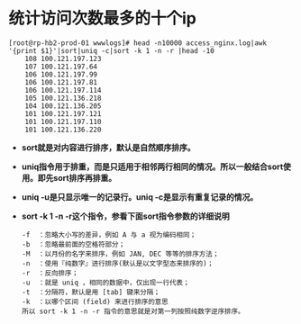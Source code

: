 # 统计访问次数最多的十个ip

```shell
[root@rp-hb2-prod-01 wwwlogs]# head -n10000 access_nginx.log|awk '{print $1}'|sort|uniq -c|sort -k 1 -n -r |head -10
    108 100.121.197.123
    107 100.121.197.64
    106 100.121.197.99
    106 100.121.197.81
    106 100.121.197.114
    105 100.121.136.218
    104 100.121.136.205
    101 100.121.197.121
    101 100.121.197.110
    101 100.121.136.220
```



- **sort就是对内容进行排序，默认是自然顺序排序。**

- **uniq指令用于排重，而是只适用于相邻两行相同的情况。所以一般结合sort使用。即先sort排序再排重。**

- **uniq -u是只显示唯一的记录行。uniq -c是显示有重复记录的情况。**

- **sort -k 1 -n -r这个指令，参看下面sort指令参数的详细说明**

  ```shell
  -f  ：忽略大小写的差异，例如 A 与 a 视为编码相同；
  -b  ：忽略最前面的空格符部分；
  -M  ：以月份的名字来排序，例如 JAN, DEC 等等的排序方法；
  -n  ：使用『纯数字』进行排序(默认是以文字型态来排序的)；
  -r  ：反向排序；
  -u  ：就是 uniq ，相同的数据中，仅出现一行代表；
  -t  ：分隔符，默认是用 [tab] 键来分隔；
  -k  ：以哪个区间 (field) 来进行排序的意思
  所以 sort -k 1 -n -r 指令的意思就是对第一列按照纯数字逆序排序。
  ```

  


